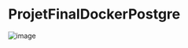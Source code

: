 # ProjetFinalDockerPostgre

![image](https://user-images.githubusercontent.com/71143254/155786030-a3dd89fb-a4a1-47af-981c-7e4e4b771494.png)

